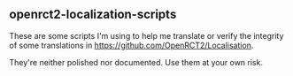 ## openrct2-localization-scripts

These are some scripts I'm using to help me translate or verify the integrity of some translations in https://github.com/OpenRCT2/Localisation.

They're neither polished nor documented. Use them at your own risk.
